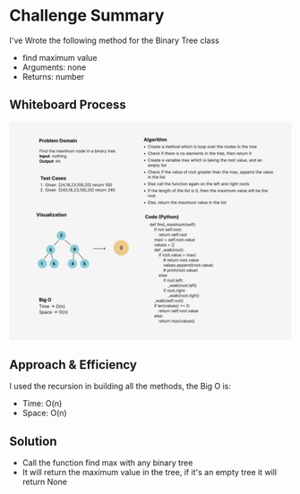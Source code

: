 # Challenge Summary
<!-- Description of the challenge -->
I've Wrote the following method for the Binary Tree class
- find maximum value
- Arguments: none
- Returns: number

## Whiteboard Process
<!-- Embedded whiteboard image -->
![Find max trees](trees_find_max.png)

## Approach & Efficiency
<!-- What approach did you take? Why? What is the Big O space/time for this approach? -->
I used the recursion in building all the methods, the Big O is:
- Time: O(n)
- Space: O(n)

## Solution
<!-- Show how to run your code, and examples of it in action -->
- Call the function find max with any binary tree
- It will return the maximum value in the tree, if it's an empty tree it will return None